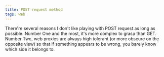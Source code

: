 ```yaml
---
title: POST request method
tags: web
---
```


There're several reasons I don't like playing with POST request as long as possible. Number One and the most, it's more complex to grasp than GET. Number Two, web proxies are always high tolerant (or more obscure on the opposite view) so that if something appears to be wrong, you barely know which side it belongs to.
